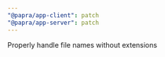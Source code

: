 ```yaml
---
"@papra/app-client": patch
"@papra/app-server": patch
---
```


Properly handle file names without extensions

